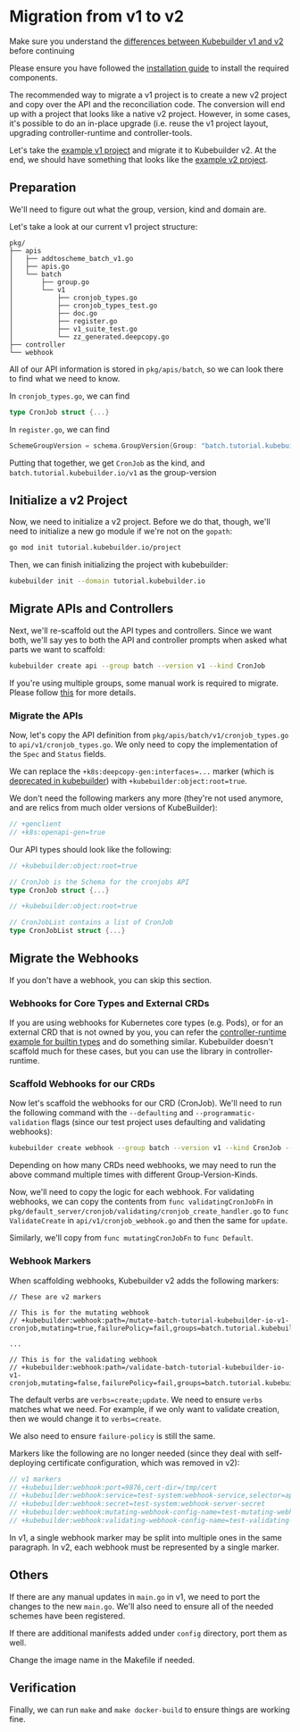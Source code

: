 # Migration from v1 to v2

Make sure you understand the [differences between Kubebuilder v1 and v2](./v1vsv2.md)
before continuing

Please ensure you have followed the [installation guide](/quick-start.md#installation)
to install the required components.

The recommended way to migrate a v1 project is to create a new v2 project and
copy over the API and the reconciliation code. The conversion will end up with a
project that looks like a native v2 project. However, in some cases, it's
possible to do an in-place upgrade (i.e. reuse the v1 project layout, upgrading
controller-runtime and controller-tools.  

Let's take the [example v1 project][v1-project] and migrate it to Kubebuilder
v2. At the end, we should have something that looks like the
[example v2 project][v2-project].

## Preparation

We'll need to figure out what the group, version, kind and domain are.

Let's take a look at our current v1 project structure:

```
pkg/
├── apis
│   ├── addtoscheme_batch_v1.go
│   ├── apis.go
│   └── batch
│       ├── group.go
│       └── v1
│           ├── cronjob_types.go
│           ├── cronjob_types_test.go
│           ├── doc.go
│           ├── register.go
│           ├── v1_suite_test.go
│           └── zz_generated.deepcopy.go
├── controller
└── webhook
```

All of our API information is stored in `pkg/apis/batch`, so we can look
there to find what we need to know.

In `cronjob_types.go`, we can find

```go
type CronJob struct {...}
```

In `register.go`, we can find

```go
SchemeGroupVersion = schema.GroupVersion{Group: "batch.tutorial.kubebuilder.io", Version: "v1"}
```

Putting that together, we get `CronJob` as the kind, and `batch.tutorial.kubebuilder.io/v1` as the group-version

## Initialize a v2 Project

Now, we need to initialize a v2 project.  Before we do that, though, we'll need
to initialize a new go module if we're not on the `gopath`:

```bash
go mod init tutorial.kubebuilder.io/project
```

Then, we can finish initializing the project with kubebuilder:

```bash
kubebuilder init --domain tutorial.kubebuilder.io
```

## Migrate APIs and Controllers

Next, we'll re-scaffold out the API types and controllers. Since we want both,
we'll say yes to both the API and controller prompts when asked what parts we
want to scaffold:

```bash
kubebuilder create api --group batch --version v1 --kind CronJob
```

If you're using multiple groups, some manual work is required to migrate.
Please follow [this](/migration/multi-group.md) for more details.

### Migrate the APIs

Now, let's copy the API definition from `pkg/apis/batch/v1/cronjob_types.go` to
`api/v1/cronjob_types.go`. We only need to copy the implementation of the `Spec`
and `Status` fields.

We can replace the `+k8s:deepcopy-gen:interfaces=...` marker (which is
[deprecated in kubebuilder](/reference/markers/object.md)) with
`+kubebuilder:object:root=true`.

We don't need the following markers any more (they're not used anymore, and are
relics from much older versions of KubeBuilder):

```go
// +genclient
// +k8s:openapi-gen=true
```

Our API types should look like the following:

```go
// +kubebuilder:object:root=true

// CronJob is the Schema for the cronjobs API
type CronJob struct {...}

// +kubebuilder:object:root=true

// CronJobList contains a list of CronJob
type CronJobList struct {...}
```

## Migrate the Webhooks

If you don't have a webhook, you can skip this section.

### Webhooks for Core Types and External CRDs

If you are using webhooks for Kubernetes core types (e.g. Pods), or for an
external CRD that is not owned by you, you can refer the
[controller-runtime example for builtin types][builtin-type-example]
and do something similar. Kubebuilder doesn't scaffold much for these cases, but
you can use the library in controller-runtime.

### Scaffold Webhooks for our CRDs

Now let's scaffold the webhooks for our CRD (CronJob). We'll need to run the
following command with the `--defaulting` and `--programmatic-validation` flags
(since our test project uses defaulting and validating webhooks):

```bash
kubebuilder create webhook --group batch --version v1 --kind CronJob --defaulting --programmatic-validation
```

Depending on how many CRDs need webhooks, we may need to run the above command
multiple times with different Group-Version-Kinds.

Now, we'll need to copy the logic for each webhook. For validating webhooks, we
can copy the contents from
`func validatingCronJobFn` in `pkg/default_server/cronjob/validating/cronjob_create_handler.go`
to `func ValidateCreate` in `api/v1/cronjob_webhook.go` and then the same for `update`.

Similarly, we'll copy from `func mutatingCronJobFn` to `func Default`.

### Webhook Markers

When scaffolding webhooks, Kubebuilder v2 adds the following markers:

```
// These are v2 markers

// This is for the mutating webhook
// +kubebuilder:webhook:path=/mutate-batch-tutorial-kubebuilder-io-v1-cronjob,mutating=true,failurePolicy=fail,groups=batch.tutorial.kubebuilder.io,resources=cronjobs,verbs=create;update,versions=v1,name=mcronjob.kb.io

...

// This is for the validating webhook
// +kubebuilder:webhook:path=/validate-batch-tutorial-kubebuilder-io-v1-cronjob,mutating=false,failurePolicy=fail,groups=batch.tutorial.kubebuilder.io,resources=cronjobs,verbs=create;update,versions=v1,name=vcronjob.kb.io
```

The default verbs are `verbs=create;update`. We need to ensure `verbs` matches
what we need. For example, if we only want to validate creation, then we would
change it to `verbs=create`.

We also need to ensure `failure-policy` is still the same.

Markers like the following are no longer needed (since they deal with
self-deploying certificate configuration, which was removed in v2):

```go
// v1 markers
// +kubebuilder:webhook:port=9876,cert-dir=/tmp/cert
// +kubebuilder:webhook:service=test-system:webhook-service,selector=app:webhook-server
// +kubebuilder:webhook:secret=test-system:webhook-server-secret
// +kubebuilder:webhook:mutating-webhook-config-name=test-mutating-webhook-cfg
// +kubebuilder:webhook:validating-webhook-config-name=test-validating-webhook-cfg
```

In v1, a single webhook marker may be split into multiple ones in the same
paragraph. In v2, each webhook must be represented by a single marker.

## Others

If there are any manual updates in `main.go` in v1, we need to port the changes
to the new `main.go`. We'll also need to ensure all of the needed schemes have
been registered.

If there are additional manifests added under `config` directory, port them as
well.

Change the image name in the Makefile if needed.

## Verification

Finally, we can run `make` and `make docker-build` to ensure things are working
fine.

[v1-project]: https://github.com/kubernetes-sigs/kubebuilder/tree/master/docs/book/src/migration/testdata/gopath/project-v1
[v2-project]: https://github.com/kubernetes-sigs/kubebuilder/tree/master/docs/book/src/cronjob-tutorial/testdata/project
[builtin-type-example]: https://sigs.k8s.io/controller-runtime/examples/builtins
